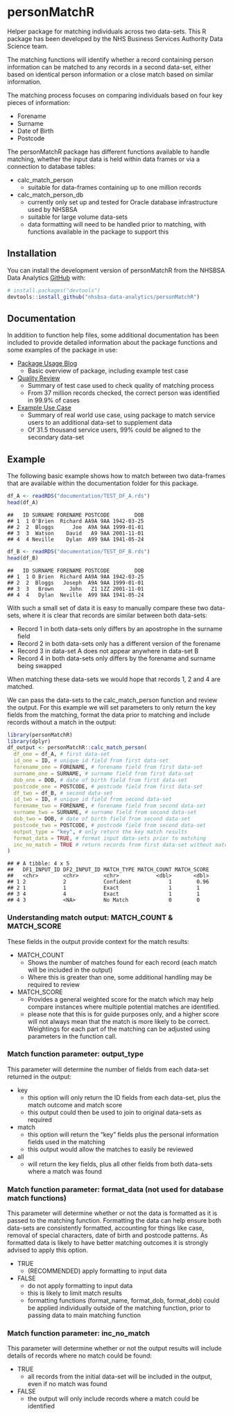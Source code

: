 
# personMatchR

Helper package for matching individuals across two data-sets. This R
package has been developed by the NHS Business Services Authority Data
Science team.

The matching functions will identify whether a record containing person
information can be matched to any records in a second data-set, either
based on identical person information or a close match based on similar
information.

The matching process focuses on comparing individuals based on four key
pieces of information:

- Forename
- Surname
- Date of Birth
- Postcode

The personMatchR package has different functions available to handle
matching, whether the input data is held within data frames or via a
connection to database tables:

- calc_match_person
  - suitable for data-frames containing up to one million records
- calc_match_person_db
  - currently only set up and tested for Oracle database infrastructure
    used by NHSBSA
  - suitable for large volume data-sets
  - data formatting will need to be handled prior to matching, with
    functions available in the package to support this

## Installation

You can install the development version of personMatchR from the NHSBSA
Data Analytics [GitHub](https://github.com/nhsbsa-data-analytics/) with:

``` r
# install.packages("devtools")
devtools::install_github("nhsbsa-data-analytics/personMatchR")
```

## Documentation

In addition to function help files, some additional documentation has
been included to provide detailed information about the package
functions and some examples of the package in use:

- [Package Usage Blog](documentation/personMatchR%20Usage%20Blog.pdf)
  - Basic overview of package, including example test case
- [Quality
  Review](documentation/PersonMatchR%20-%20Quality%20Review.pdf)
  - Summary of test case used to check quality of matching process
  - From 37 million records checked, the correct person was identified
    in 99.9% of cases
- [Example Use Case](documentation/personMatchR%20-%20Use%20Case.pdf)
  - Summary of real world use case, using package to match service users
    to an additional data-set to supplement data
  - Of 31.5 thousand service users, 99% could be aligned to the
    secondary data-set

## Example

The following basic example shows how to match between two data-frames
that are available within the documentation folder for this package.

``` r
df_A <- readRDS("documentation/TEST_DF_A.rds")
head(df_A)
```

    ##   ID SURNAME FORENAME POSTCODE        DOB
    ## 1  1 O'Brien  Richard AA9A 9AA 1942-03-25
    ## 2  2  Bloggs      Joe  A9A 9AA 1999-01-01
    ## 3  3  Watson    David   A9 9AA 2001-11-01
    ## 4  4 Neville    Dylan  A99 9AA 1941-05-24

``` r
df_B <- readRDS("documentation/TEST_DF_B.rds")
head(df_B)
```

    ##   ID SURNAME FORENAME POSTCODE        DOB
    ## 1  1 O Brien  Richard AA9A 9AA 1942-03-25
    ## 2  2  Bloggs   Joseph  A9A 9AA 1999-01-01
    ## 3  3   Brown     John   Z1 1ZZ 2001-11-01
    ## 4  4   Dylan  Neville  A99 9AA 1941-05-24

With such a small set of data it is easy to manually compare these two
data-sets, where it is clear that records are similar between both
data-sets:

- Record 1 in both data-sets only differs by an apostrophe in the
  surname field
- Record 2 in both data-sets only has a different version of the
  forename
- Record 3 in data-set A does not appear anywhere in data-set B
- Record 4 in both data-sets only differs by the forename and surname
  being swapped

When matching these data-sets we would hope that records 1, 2 and 4 are
matched.

We can pass the data-sets to the calc_match_person function and review
the output. For this example we will set parameters to only return the
key fields from the matching, format the data prior to matching and
include records without a match in the output:

``` r
library(personMatchR)
library(dplyr)
df_output <- personMatchR::calc_match_person(
  df_one = df_A, # first data-set
  id_one = ID, # unique id field from first data-set
  forename_one = FORENAME, # forename field from first data-set
  surname_one = SURNAME, # surname field from first data-set
  dob_one = DOB, # date of birth field from first data-set
  postcode_one = POSTCODE, # postcode field from first data-set
  df_two = df_B, # second data-set
  id_two = ID, # unique id field from second data-set
  forename_two = FORENAME, # forename field from second data-set
  surname_two = SURNAME, # surname field from second data-set
  dob_two = DOB, # date of birth field from second data-set
  postcode_two = POSTCODE, # postcode field from second data-set
  output_type = "key", # only return the key match results
  format_data = TRUE, # format input data-sets prior to matching
  inc_no_match = TRUE # return records from first data-set without matches
)
```

    ## # A tibble: 4 x 5
    ##   DF1_INPUT_ID DF2_INPUT_ID MATCH_TYPE MATCH_COUNT MATCH_SCORE
    ##   <chr>        <chr>        <chr>            <dbl>       <dbl>
    ## 1 2            2            Confident            1        0.96
    ## 2 1            1            Exact                1        1   
    ## 3 4            4            Exact                1        1   
    ## 4 3            <NA>         No Match             0        0

### Understanding match output: MATCH_COUNT & MATCH_SCORE

These fields in the output provide context for the match results:

- MATCH_COUNT
  - Shows the number of matches found for each record (each match will
    be included in the output)
  - Where this is greater than one, some additional handling may be
    required to review
- MATCH_SCORE
  - Provides a general weighted score for the match which may help
    compare instances where multiple potential matches are identified.
  - please note that this is for guide purposes only, and a higher score
    will not always mean that the match is more likely to be correct.
    Weightings for each part of the matching can be adjusted using
    parameters in the function call.

### Match function parameter: output_type

This parameter will determine the number of fields from each data-set
returned in the output:

- key
  - this option will only return the ID fields from each data-set, plus
    the match outcome and match score
  - this output could then be used to join to original data-sets as
    required
- match
  - this option will return the “key” fields plus the personal
    information fields used in the matching
  - this output would allow the matches to easily be reviewed
- all
  - will return the key fields, plus all other fields from both
    data-sets where a match was found

### Match function parameter: format_data (not used for database match functions)

This parameter will determine whether or not the data is formatted as it
is passed to the matching function. Formatting the data can help ensure
both data-sets are consistently formatted, accounting for things like
case, removal of special characters, date of birth and postcode
patterns. As formatted data is likely to have better matching outcomes
it is strongly advised to apply this option.

- TRUE
  - (RECOMMENDED) apply formatting to input data
- FALSE
  - do not apply formatting to input data
  - this is likely to limit match results
  - formatting functions (format_name, format_dob, format_dob) could be
    applied individually outside of the matching function, prior to
    passing data to main matching function

### Match function parameter: inc_no_match

This parameter will determine whether or not the output results will
include details of records where no match could be found:

- TRUE
  - all records from the initial data-set will be included in the
    output, even if no match was found
- FALSE
  - the output will only include records where a match could be
    identified

